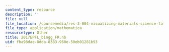 ```yaml
---
content_type: resource
description: ''
file: null
file_location: /coursemedia/res-3-004-visualizing-materials-science-fall-2017/fba98dae8dda8383960e50eb01281b93_2017EPFL_bingg_FR.nb
file_type: application/mathematica
resourcetype: Other
title: 2017EPFL_bingg_FR.nb
uid: fba98dae-8dda-8383-960e-50eb01281b93
---
```

